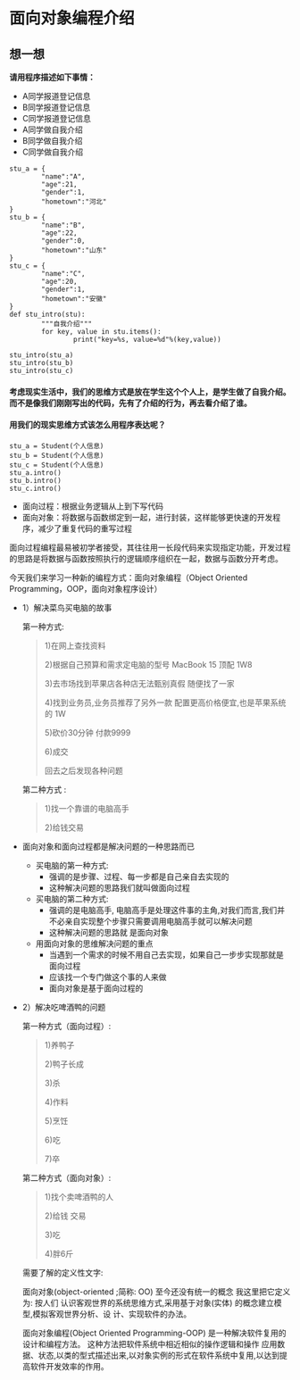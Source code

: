 # 面向对象编程介绍

## 想一想

**请用程序描述如下事情：**

- A同学报道登记信息
- B同学报道登记信息
- C同学报道登记信息
- A同学做自我介绍
- B同学做自我介绍
- C同学做自我介绍

```
stu_a = {
        "name":"A",
        "age":21,
        "gender":1,
        "hometown":"河北"
}
stu_b = {
        "name":"B",
        "age":22,
        "gender":0,
        "hometown":"山东"
}
stu_c = {
        "name":"C",
        "age":20,
        "gender":1,
        "hometown":"安徽"
}
def stu_intro(stu):
        """自我介绍"""
        for key, value in stu.items():
                print("key=%s, value=%d"%(key,value))

stu_intro(stu_a)
stu_intro(stu_b)
stu_intro(stu_c)
```

#### 考虑现实生活中，我们的思维方式是放在学生这个个人上，是学生做了自我介绍。而不是像我们刚刚写出的代码，先有了介绍的行为，再去看介绍了谁。

#### 用我们的现实思维方式该怎么用程序表达呢？

```
stu_a = Student(个人信息)
stu_b = Student(个人信息)
stu_c = Student(个人信息)
stu_a.intro()
stu_b.intro()
stu_c.intro()
```

- 面向过程：根据业务逻辑从上到下写代码
- 面向对象：将数据与函数绑定到一起，进行封装，这样能够更快速的开发程序，减少了重复代码的重写过程

面向过程编程最易被初学者接受，其往往用一长段代码来实现指定功能，开发过程的思路是将数据与函数按照执行的逻辑顺序组织在一起，数据与函数分开考虑。

今天我们来学习一种新的编程方式：面向对象编程（Object Oriented Programming，OOP，面向对象程序设计）

- 1）解决菜鸟买电脑的故事

  第一种方式:

  > 1)在网上查找资料
  >
  > 2)根据自己预算和需求定电脑的型号 MacBook 15 顶配 1W8
  >
  > 3)去市场找到苹果店各种店无法甄别真假 随便找了一家
  >
  > 4)找到业务员,业务员推荐了另外一款 配置更高价格便宜,也是苹果系统的 1W
  >
  > 5)砍价30分钟 付款9999
  >
  > 6)成交
  >
  > 回去之后发现各种问题

  第二种方式 :

  > 1)找一个靠谱的电脑高手
  >
  > 2)给钱交易

- 面向对象和面向过程都是解决问题的一种思路而已

  - 买电脑的第一种方式:
    - 强调的是步骤、过程、每一步都是自己亲自去实现的
    - 这种解决问题的思路我们就叫做面向过程
  - 买电脑的第二种方式:
    - 强调的是电脑高手, 电脑高手是处理这件事的主角,对我们而言,我们并不必亲自实现整个步骤只需要调用电脑高手就可以解决问题
    - 这种解决问题的思路就 是面向对象
  - 用面向对象的思维解决问题的重点
    - 当遇到一个需求的时候不用自己去实现，如果自己一步步实现那就是面向过程
    - 应该找一个专门做这个事的人来做
    - 面向对象是基于面向过程的

- 2）解决吃啤酒鸭的问题

  第一种方式（面向过程）:

  > 1)养鸭子
  >
  > 2)鸭子长成
  >
  > 3)杀
  >
  > 4)作料
  >
  > 5)烹饪
  >
  > 6)吃
  >
  > 7)卒

  第二种方式（面向对象）:

  > 1)找个卖啤酒鸭的人
  >
  > 2)给钱 交易
  >
  > 3)吃
  >
  > 4)胖6斤

  需要了解的定义性文字:

  面向对象(object-oriented ;简称: OO) 至今还没有统一的概念 我这里把它定义为: 按人们 认识客观世界的系统思维方式,采用基于对象(实体) 的概念建立模型,模拟客观世界分析、设 计、实现软件的办法。

  面向对象编程(Object Oriented Programming-OOP) 是一种解决软件复用的设计和编程方法。 这种方法把软件系统中相近相似的操作逻辑和操作 应用数据、状态,以类的型式描述出来,以对象实例的形式在软件系统中复用,以达到提高软件开发效率的作用。